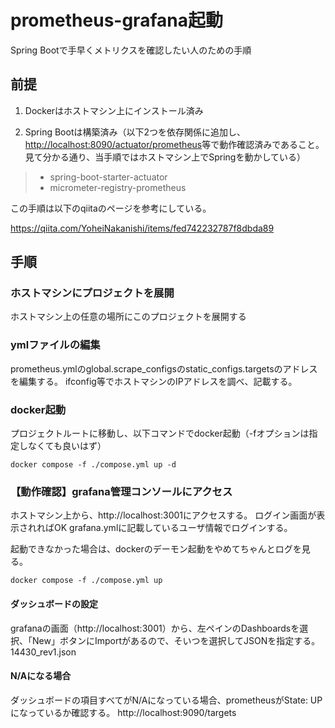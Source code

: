 # prometheus-grafana起動

Spring Bootで手早くメトリクスを確認したい人のための手順

## 前提

1. Dockerはホストマシン上にインストール済み

1. Spring Bootは構築済み（以下2つを依存関係に追加し、<http://localhost:8090/actuator/prometheus>等で動作確認済みであること。見て分かる通り、当手順ではホストマシン上でSpringを動かしている）
>  -  spring-boot-starter-actuator
>  -  micrometer-registry-prometheus

この手順は以下のqiitaのページを参考にしている。

https://qiita.com/YoheiNakanishi/items/fed742232787f8dbda89

## 手順
### ホストマシンにプロジェクトを展開

ホストマシン上の任意の場所にこのプロジェクトを展開する

### ymlファイルの編集

prometheus.ymlのglobal.scrape_configsのstatic_configs.targetsのアドレスを編集する。
ifconfig等でホストマシンのIPアドレスを調べ、記載する。

### docker起動

プロジェクトルートに移動し、以下コマンドでdocker起動（-fオプションは指定しなくても良いはず）
```
docker compose -f ./compose.yml up -d
```

### 【動作確認】grafana管理コンソールにアクセス
ホストマシン上から、http://localhost:3001にアクセスする。
ログイン画面が表示されればOK
grafana.ymlに記載しているユーザ情報でログインする。

起動できなかった場合は、dockerのデーモン起動をやめてちゃんとログを見る。
```
docker compose -f ./compose.yml up 
```

#### ダッシュボードの設定

grafanaの画面（http://localhost:3001）から、左ペインのDashboardsを選択、「New」ボタンにImportがあるので、そいつを選択してJSONを指定する。
14430_rev1.json

#### N/Aになる場合

ダッシュボードの項目すべてがN/Aになっている場合、prometheusがState: UPになっているか確認する。
http://localhost:9090/targets
